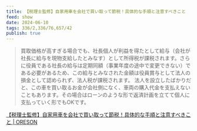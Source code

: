 ```yaml
---
title: 【税理士監修】自家用車を会社で買い取って節税！具体的な手順と注意すべきこと
feed: show
date: 2024-06-10
tags: 336/2,336/76,657/42
publish: true
---
```

> 買取価格が高すぎる場合でも、社長個人が利益を得たとして給与（会社が社長に給与を現物支給したとみなす）として所得税が課税されます。さらに役員である社長の給与は定期同額（事業年度の途中で変更できない）である必要があるため、この給与とみなされた金額は役員賞与として法人の損金として認められず、法人税が課税されます。
> 法人を設立したばかりだと、この車を買い取るお金が会社側になく、車両の購入代金を支払えないこともあります。その場合はローンのような形で返済計画を立てて個人に支払っていく形でもOKです。

[【税理士監修】自家用車を会社で買い取って節税！具体的な手順と注意すべきこと  \|  ORESON](https://ore-son.com/setsuzei-car/)